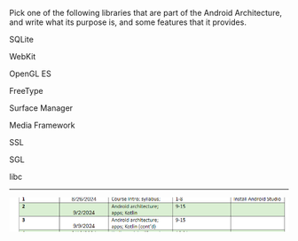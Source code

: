Pick one of the following libraries that are part of the Android Architecture, and write what its purpose is, and some features that it provides.

SQLite

WebKit

OpenGL ES

FreeType

Surface Manager

Media Framework

SSL

SGL

libc

---------------------------------------------


![alt text](image.png)